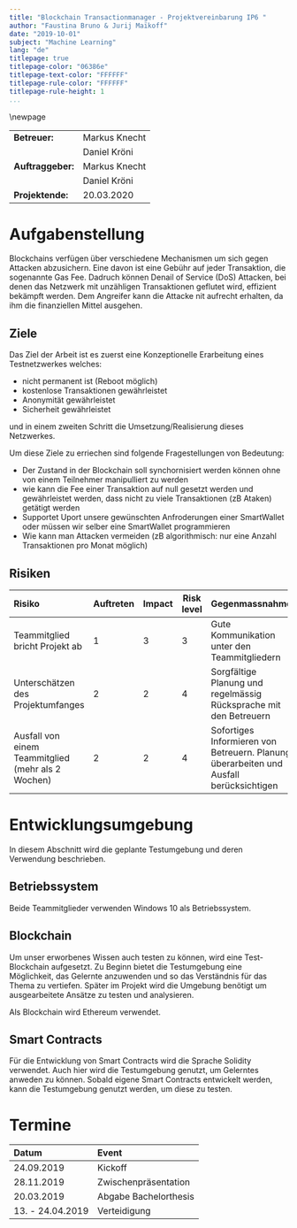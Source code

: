 ```yaml
---
title: "Blockchain Transactionmanager - Projektvereinbarung IP6 "
author: "Faustina Bruno & Jurij Maïkoff"
date: "2019-10-01"
subject: "Machine Learning"
lang: "de"
titlepage: true
titlepage-color: "06386e"
titlepage-text-color: "FFFFFF"
titlepage-rule-color: "FFFFFF"
titlepage-rule-height: 1
...
```

\newpage

|   |   |   
|:--------|:---------|
|**Betreuer:** |          Markus Knecht|
|              |         Daniel Kröni |                   
|**Auftraggeber:**|       Markus Knecht|
|                 |      Daniel Kröni|
|**Projektende:**  |      20.03.2020|

# Aufgabenstellung

Blockchains verfügen über verschiedene Mechanismen um sich gegen Attacken abzusichern. Eine davon ist eine Gebühr auf jeder Transaktion, die sogenannte Gas Fee. Dadruch können Denail of Service (DoS) Attacken, bei denen das Netzwerk mit unzähligen Transaktionen geflutet wird, effizient bekämpft werden. Dem Angreifer kann die Attacke nit aufrecht erhalten, da ihm die finanziellen Mittel ausgehen. 


## Ziele

Das Ziel der Arbeit ist es zuerst eine Konzeptionelle Erarbeitung eines Testnetzwerkes welches:

- nicht permanent ist (Reboot möglich)
- kostenlose Transaktionen gewährleistet 
- Anonymität gewährleistet
- Sicherheit gewährleistet

und in einem zweiten Schritt die Umsetzung/Realisierung dieses Netzwerkes. 

Um diese Ziele zu erriechen sind folgende Fragestellungen von Bedeutung:

- Der Zustand in der Blockchain soll synchornisiert werden können ohne von einem Teilnehmer manipulliert zu werden
- wie kann die Fee einer Transaktion auf null gesetzt werden und gewährleistet werden, dass nicht zu viele Transaktionen (zB Ataken) getätigt werden
- Supportet Uport unsere gewünschten Anfroderungen einer SmartWallet oder müssen wir selber eine SmartWallet programmieren
- Wie kann man Attacken vermeiden (zB algorithmisch: nur eine Anzahl Transaktionen pro Monat möglich)

## Risiken

|  Risiko | Auftreten  | Impact  | Risk level  |  Gegenmassnahme |
|:--------------------|-----|-----|-----|:--------------------------------------|
| Teammitglied bricht Projekt ab  |  1 | 3  |  3 | Gute Kommunikation unter den Teammitgliedern   |
| Unterschätzen des Projektumfanges  | 2  | 2  |  4 | Sorgfältige Planung und regelmässig Rücksprache mit den Betreuern  |
| Ausfall von einem Teammitglied (mehr als 2 Wochen)  | 2  | 2  |  4 | Sofortiges Informieren von Betreuern. Planung überarbeiten und Ausfall berücksichtigen |



# Entwicklungsumgebung

In diesem Abschnitt wird die geplante Testumgebung und deren Verwendung beschrieben. 

## Betriebssystem

Beide Teammitglieder verwenden Windows 10 als Betriebssystem. 

## Blockchain

Um unser erworbenes Wissen auch testen zu können, wird eine Test-Blockchain aufgesetzt. Zu Beginn bietet die Testumgebung eine Möglichkeit, das Gelernte anzuwenden und so das Verständnis für das Thema zu vertiefen. Später im Projekt wird die Umgebung benötigt um ausgearbeitete Ansätze zu testen und analysieren. 

Als Blockchain wird Ethereum verwendet. 

## Smart Contracts

Für die Entwicklung von Smart Contracts wird die Sprache Solidity verwendet. Auch hier wird die Testumgebung genutzt, um Gelerntes anweden zu können. Sobald eigene Smart Contracts entwickelt werden, kann die Testumgebung genutzt werden, um diese zu testen. 

# Termine

| Datum  |Event   |   
|:---|:---|
| 24.09.2019  | Kickoff  |
| 28.11.2019  | Zwischenpräsentation  |
| 20.03.2019  | Abgabe Bachelorthesis  |
| 13. - 24.04.2019  | Verteidigung  |

